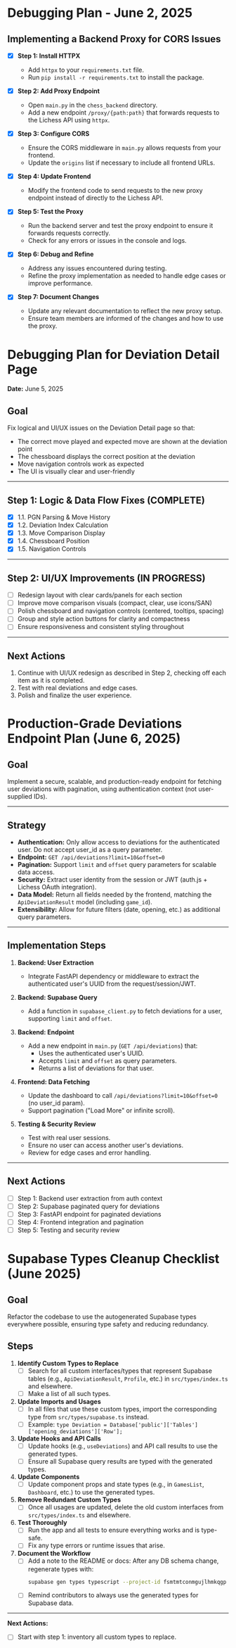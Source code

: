 # Debugging Plan - June 2, 2025

## Implementing a Backend Proxy for CORS Issues

- [x] **Step 1: Install HTTPX**
  - Add `httpx` to your `requirements.txt` file.
  - Run `pip install -r requirements.txt` to install the package.

- [x] **Step 2: Add Proxy Endpoint**
  - Open `main.py` in the `chess_backend` directory.
  - Add a new endpoint `/proxy/{path:path}` that forwards requests to the Lichess API using `httpx`.

- [x] **Step 3: Configure CORS**
  - Ensure the CORS middleware in `main.py` allows requests from your frontend.
  - Update the `origins` list if necessary to include all frontend URLs.

- [x] **Step 4: Update Frontend**
  - Modify the frontend code to send requests to the new proxy endpoint instead of directly to the Lichess API.

- [x] **Step 5: Test the Proxy**
  - Run the backend server and test the proxy endpoint to ensure it forwards requests correctly.
  - Check for any errors or issues in the console and logs.

- [x] **Step 6: Debug and Refine**
  - Address any issues encountered during testing.
  - Refine the proxy implementation as needed to handle edge cases or improve performance.

- [x] **Step 7: Document Changes**
  - Update any relevant documentation to reflect the new proxy setup.
  - Ensure team members are informed of the changes and how to use the proxy.

# Debugging Plan for Deviation Detail Page

**Date:** June 5, 2025

## Goal
Fix logical and UI/UX issues on the Deviation Detail page so that:
- The correct move played and expected move are shown at the deviation point
- The chessboard displays the correct position at the deviation
- Move navigation controls work as expected
- The UI is visually clear and user-friendly

---

## Step 1: Logic & Data Flow Fixes (COMPLETE)

- [x] 1.1. PGN Parsing & Move History
- [x] 1.2. Deviation Index Calculation
- [x] 1.3. Move Comparison Display
- [x] 1.4. Chessboard Position
- [x] 1.5. Navigation Controls

---

## Step 2: UI/UX Improvements (IN PROGRESS)

- [ ] Redesign layout with clear cards/panels for each section
- [ ] Improve move comparison visuals (compact, clear, use icons/SAN)
- [ ] Polish chessboard and navigation controls (centered, tooltips, spacing)
- [ ] Group and style action buttons for clarity and compactness
- [ ] Ensure responsiveness and consistent styling throughout

---

## Next Actions
1. Continue with UI/UX redesign as described in Step 2, checking off each item as it is completed.
2. Test with real deviations and edge cases.
3. Polish and finalize the user experience.

# Production-Grade Deviations Endpoint Plan (June 6, 2025)

## Goal
Implement a secure, scalable, and production-ready endpoint for fetching user deviations with pagination, using authentication context (not user-supplied IDs).

---

## Strategy
- **Authentication:** Only allow access to deviations for the authenticated user. Do not accept user_id as a query parameter.
- **Endpoint:** `GET /api/deviations?limit=10&offset=0`
- **Pagination:** Support `limit` and `offset` query parameters for scalable data access.
- **Security:** Extract user identity from the session or JWT (auth.js + Lichess OAuth integration).
- **Data Model:** Return all fields needed by the frontend, matching the `ApiDeviationResult` model (including `game_id`).
- **Extensibility:** Allow for future filters (date, opening, etc.) as additional query parameters.

---

## Implementation Steps

1. **Backend: User Extraction**
   - Integrate FastAPI dependency or middleware to extract the authenticated user's UUID from the request/session/JWT.

2. **Backend: Supabase Query**
   - Add a function in `supabase_client.py` to fetch deviations for a user, supporting `limit` and `offset`.

3. **Backend: Endpoint**
   - Add a new endpoint in `main.py` (`GET /api/deviations`) that:
     - Uses the authenticated user's UUID.
     - Accepts `limit` and `offset` as query parameters.
     - Returns a list of deviations for that user.

4. **Frontend: Data Fetching**
   - Update the dashboard to call `/api/deviations?limit=10&offset=0` (no user_id param).
   - Support pagination ("Load More" or infinite scroll).

5. **Testing & Security Review**
   - Test with real user sessions.
   - Ensure no user can access another user's deviations.
   - Review for edge cases and error handling.

---

## Next Actions
- [ ] Step 1: Backend user extraction from auth context
- [ ] Step 2: Supabase paginated query for deviations
- [ ] Step 3: FastAPI endpoint for paginated deviations
- [ ] Step 4: Frontend integration and pagination
- [ ] Step 5: Testing and security review

# Supabase Types Cleanup Checklist (June 2025)

## Goal
Refactor the codebase to use the autogenerated Supabase types everywhere possible, ensuring type safety and reducing redundancy.

## Steps
1. **Identify Custom Types to Replace**
   - [ ] Search for all custom interfaces/types that represent Supabase tables (e.g., `ApiDeviationResult`, `Profile`, etc.) in `src/types/index.ts` and elsewhere.
   - [ ] Make a list of all such types.

2. **Update Imports and Usages**
   - [ ] In all files that use these custom types, import the corresponding type from `src/types/supabase.ts` instead.
   - [ ] Example: `type Deviation = Database['public']['Tables']['opening_deviations']['Row'];`

3. **Update Hooks and API Calls**
   - [ ] Update hooks (e.g., `useDeviations`) and API call results to use the generated types.
   - [ ] Ensure all Supabase query results are typed with the generated types.

4. **Update Components**
   - [ ] Update component props and state types (e.g., in `GamesList`, `Dashboard`, etc.) to use the generated types.

5. **Remove Redundant Custom Types**
   - [ ] Once all usages are updated, delete the old custom interfaces from `src/types/index.ts` and elsewhere.

6. **Test Thoroughly**
   - [ ] Run the app and all tests to ensure everything works and is type-safe.
   - [ ] Fix any type errors or runtime issues that arise.

7. **Document the Workflow**
   - [ ] Add a note to the README or docs: After any DB schema change, regenerate types with:
     ```sh
     supabase gen types typescript --project-id fsmtmtconmgujlhmkqgp > src/types/supabase.ts
     ```
   - [ ] Remind contributors to always use the generated types for Supabase data.

---

**Next Actions:**
- [ ] Start with step 1: inventory all custom types to replace. 